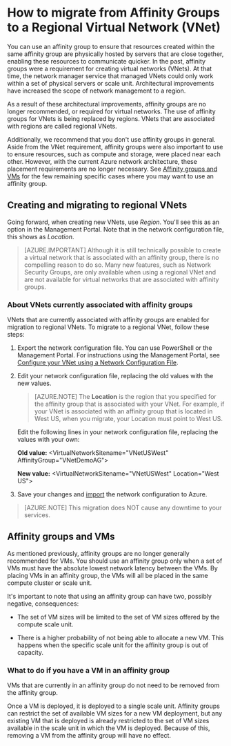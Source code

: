 <properties 
   pageTitle="How to migrate from Affinity Groups to a Regional Virtual Network (VNet)"
   description="Learn how to migrate from affinity groups to regional vnets"
   services="virtual-network"
   documentationCenter="na"
   authors="telmosampaio"
   manager="carmonm"
   editor="tysonn" />
<tags
	ms.service="virtual-network"
	ms.date="03/15/2016"
	wacn.date=""/>

# How to migrate from Affinity Groups to a Regional Virtual Network (VNet)

You can use an affinity group to ensure that resources created within the same affinity group are physically hosted by servers that are close together, enabling these resources to communicate quicker. In the past, affinity groups were a requirement for creating virtual networks (VNets). At that time, the network manager service that managed VNets could only work within a set of physical servers or scale unit. Architectural improvements have increased the scope of network management to a region.

As a result of these architectural improvements, affinity groups are no longer recommended, or required for virtual networks. The use of affinity groups for VNets is being replaced by regions. VNets that are associated with regions are called regional VNets.

Additionally, we recommend that you don't use affinity groups in general. Aside from the VNet requirement, affinity groups were also important to use to ensure resources, such as compute and storage, were placed near each other. However, with the current Azure network architecture, these placement requirements are no longer necessary. See [Affinity groups and VMs](#Affinity-groups-and-VMs) for the few remaining specific cases where you may want to use an affinity group.

## Creating and migrating to regional VNets

Going forward, when creating new VNets, use *Region*. You'll see this as an option in the Management Portal. Note that in the network configuration file, this shows as *Location*.

>[AZURE.IMPORTANT] Although it is still technically possible to create a virtual network that is associated with an affinity group, there is no compelling reason to do so. Many new features, such as Network Security Groups, are only available when using a regional VNet and are not available for virtual networks that are associated with affinity groups.

### About VNets currently associated with affinity groups

VNets that are currently associated with affinity groups are enabled for migration to regional VNets. To migrate to a regional VNet, follow these steps:

1. Export the network configuration file. You can use PowerShell or the Management Portal. For instructions using the Management Portal, see [Configure your VNet using a Network Configuration File](/documentation/articles/virtual-networks-using-network-configuration-file/).

1. Edit your network configuration file, replacing the old values with the new values. 

	> [AZURE.NOTE] The **Location** is the region that you specified for the affinity group that is associated with your VNet. For example, if your VNet is associated with an affinity group that is located in West US, when you migrate, your Location must point to West US. 
	
	Edit the following lines in your network configuration file, replacing the values with your own: 

	**Old value:** \<VirtualNetworkSitename="VNetUSWest" AffinityGroup="VNetDemoAG"\> 

	**New value:** \<VirtualNetworkSitename="VNetUSWest" Location="West US"\>

1. Save your changes and [import](/documentation/articles/virtual-networks-using-network-configuration-file/) the network configuration to Azure.

>[AZURE.NOTE] This migration does NOT cause any downtime to your services.

## Affinity groups and VMs

As mentioned previously, affinity groups are no longer generally recommended for VMs. You should use an affinity group only when a set of VMs must have the absolute lowest network latency between the VMs. By placing VMs in an affinity group, the VMs will all be placed in the same compute cluster or scale unit.

It's important to note that using an affinity group can have two, possibly negative, consequences:

- The set of VM sizes will be limited to the set of VM sizes offered by the compute scale unit.

- There is a higher probability of not being able to allocate a new VM. This happens when the specific scale unit for the affinity group is out of capacity.

### What to do if you have a VM in an affinity group

VMs that are currently in an affinity group do not need to be removed from the affinity group.

Once a VM is deployed, it is deployed to a single scale unit. Affinity groups can restrict the set of available VM sizes for a new VM deployment, but any existing VM that is deployed is already restricted to the set of VM sizes available in the scale unit in which the VM is deployed. Because of this, removing a VM from the affinity group will have no effect.
 
